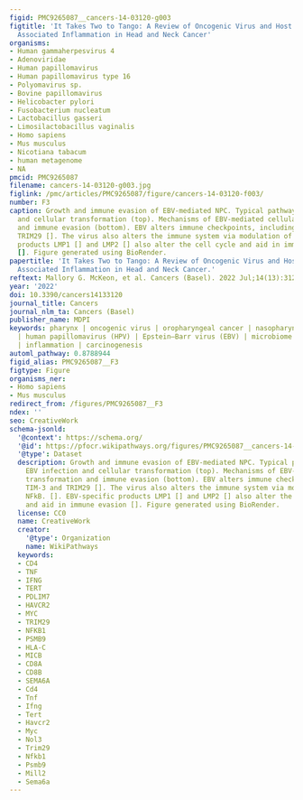 ```yaml
---
figid: PMC9265087__cancers-14-03120-g003
figtitle: 'It Takes Two to Tango: A Review of Oncogenic Virus and Host Microbiome
  Associated Inflammation in Head and Neck Cancer'
organisms:
- Human gammaherpesvirus 4
- Adenoviridae
- Human papillomavirus
- Human papillomavirus type 16
- Polyomavirus sp.
- Bovine papillomavirus
- Helicobacter pylori
- Fusobacterium nucleatum
- Lactobacillus gasseri
- Limosilactobacillus vaginalis
- Homo sapiens
- Mus musculus
- Nicotiana tabacum
- human metagenome
- NA
pmcid: PMC9265087
filename: cancers-14-03120-g003.jpg
figlink: /pmc/articles/PMC9265087/figure/cancers-14-03120-f003/
number: F3
caption: Growth and immune evasion of EBV-mediated NPC. Typical pathway for EBV infection
  and cellular transformation (top). Mechanisms of EBV-mediated cellular transformation
  and immune evasion (bottom). EBV alters immune checkpoints, including TIM-3 and
  TRIM29 []. The virus also alters the immune system via modulation of NFkB. []. EBV-specific
  products LMP1 [] and LMP2 [] also alter the cell cycle and aid in immune evasion
  []. Figure generated using BioRender.
papertitle: 'It Takes Two to Tango: A Review of Oncogenic Virus and Host Microbiome
  Associated Inflammation in Head and Neck Cancer.'
reftext: Mallory G. McKeon, et al. Cancers (Basel). 2022 Jul;14(13):3120.
year: '2022'
doi: 10.3390/cancers14133120
journal_title: Cancers
journal_nlm_ta: Cancers (Basel)
publisher_name: MDPI
keywords: pharynx | oncogenic virus | oropharyngeal cancer | nasopharyngeal cancer
  | human papillomavirus (HPV) | Epstein–Barr virus (EBV) | microbiome | infection
  | inflammation | carcinogenesis
automl_pathway: 0.8788944
figid_alias: PMC9265087__F3
figtype: Figure
organisms_ner:
- Homo sapiens
- Mus musculus
redirect_from: /figures/PMC9265087__F3
ndex: ''
seo: CreativeWork
schema-jsonld:
  '@context': https://schema.org/
  '@id': https://pfocr.wikipathways.org/figures/PMC9265087__cancers-14-03120-g003.html
  '@type': Dataset
  description: Growth and immune evasion of EBV-mediated NPC. Typical pathway for
    EBV infection and cellular transformation (top). Mechanisms of EBV-mediated cellular
    transformation and immune evasion (bottom). EBV alters immune checkpoints, including
    TIM-3 and TRIM29 []. The virus also alters the immune system via modulation of
    NFkB. []. EBV-specific products LMP1 [] and LMP2 [] also alter the cell cycle
    and aid in immune evasion []. Figure generated using BioRender.
  license: CC0
  name: CreativeWork
  creator:
    '@type': Organization
    name: WikiPathways
  keywords:
  - CD4
  - TNF
  - IFNG
  - TERT
  - PDLIM7
  - HAVCR2
  - MYC
  - TRIM29
  - NFKB1
  - PSMB9
  - HLA-C
  - MICB
  - CD8A
  - CD8B
  - SEMA6A
  - Cd4
  - Tnf
  - Ifng
  - Tert
  - Havcr2
  - Myc
  - Nol3
  - Trim29
  - Nfkb1
  - Psmb9
  - Mill2
  - Sema6a
---
```

